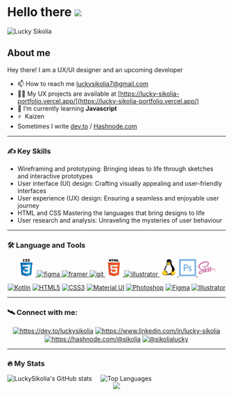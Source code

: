 Hello there ![](https://user-images.githubusercontent.com/18350557/176309783-0785949b-9127-417c-8b55-ab5a4333674e.gif)
=====================================================================================================================================

![Lucky Sikolia](https://github.com/LuckySikolia/LuckySikolia/assets/103184937/35a78dd6-ea5a-49d5-ae28-0ffbe0ebb998)

About me
------------------------------------

Hey there!
I am a UX/UI designer and an upcoming developer

* 📫 How to reach me [luckysikolia7@gmail.com](mailto:sikolialucky@gmail.com)
* 👨‍💻 My UX projects are available at [https://lucky-sikolia-portfolio.vercel.app/](https://lucky-sikolia-portfolio.vercel.app/)
* 🌱 I’m currently learning **Javascript**
* ⚡  Kaizen
* Sometimes I write [dev.to](https://dev.to/luckysikolia) / [Hashnode.com](https://hashnode.com/@Sikolia)

***
### ✍️ Key Skills

* Wireframing and prototyping: Bringing ideas to life through sketches and interactive prototypes
* User interface (UI) design: Crafting visually appealing and user-friendly interfaces
* User experience (UX) design: Ensuring a seamless and enjoyable user journey
* HTML and CSS Mastering the languages that bring designs to life
* User research and analysis: Unraveling the mysteries of user behaviour

***
### :hammer_and_wrench: Language and Tools

<p align="center"> 
 <a href="https://www.w3schools.com/css/" target="_blank" rel="noreferrer"> <img src="https://raw.githubusercontent.com/devicons/devicon/master/icons/css3/css3-original-wordmark.svg" alt="css3" width="40" height="40"/> </a> 
 <a href="https://www.figma.com/" target="_blank" rel="noreferrer"> <img src="https://www.vectorlogo.zone/logos/figma/figma-icon.svg" alt="figma" width="40" height="40"/> </a> 
 <a href="https://www.framer.com/" target="_blank" rel="noreferrer"> <img src="https://www.vectorlogo.zone/logos/framer/framer-icon.svg" alt="framer" width="40" height="40"/> </a> 
 <a href="https://git-scm.com/" target="_blank" rel="noreferrer"> <img src="https://www.vectorlogo.zone/logos/git-scm/git-scm-icon.svg" alt="git" width="40" height="40"/> </a> 
 <a href="https://www.w3.org/html/" target="_blank" rel="noreferrer"> <img src="https://raw.githubusercontent.com/devicons/devicon/master/icons/html5/html5-original-wordmark.svg" alt="html5" width="40" height="40"/> </a> 
 <a href="https://www.adobe.com/in/products/illustrator.html" target="_blank" rel="noreferrer"> <img src="https://www.vectorlogo.zone/logos/adobe_illustrator/adobe_illustrator-icon.svg" alt="illustrator" width="40" height="40"/> </a>
 <a href="https://www.linux.org/" target="_blank" rel="noreferrer"> <img src="https://raw.githubusercontent.com/devicons/devicon/master/icons/linux/linux-original.svg" alt="linux" width="40" height="40"/> </a> 
 <a href="https://www.photoshop.com/en" target="_blank" rel="noreferrer"> <img src="https://raw.githubusercontent.com/devicons/devicon/master/icons/photoshop/photoshop-line.svg" alt="photoshop" width="40" height="40"/> </a> <a href="https://sass-lang.com" target="_blank" rel="noreferrer"> <img src="https://raw.githubusercontent.com/devicons/devicon/master/icons/sass/sass-original.svg" alt="sass" width="40" height="40"/> </a> </p>


<!-- <p align="left"> -->
<p align="center">
<a href="https://kotlinlang.org/" target="_blank" rel="noreferrer"><img src="https://raw.githubusercontent.com/danielcranney/readme-generator/main/public/icons/skills/kotlin-colored.svg" width="36" height="36" alt="Kotlin" /></a>
<a href="https://developer.mozilla.org/en-US/docs/Glossary/HTML5" target="_blank" rel="noreferrer"><img src="https://raw.githubusercontent.com/danielcranney/readme-generator/main/public/icons/skills/html5-colored.svg" width="36" height="36" alt="HTML5" /></a>
<a href="https://www.w3.org/TR/CSS/#css" target="_blank" rel="noreferrer"><img src="https://raw.githubusercontent.com/danielcranney/readme-generator/main/public/icons/skills/css3-colored.svg" width="36" height="36" alt="CSS3" /></a>
<a href="https://mui.com/" target="_blank" rel="noreferrer"><img src="https://raw.githubusercontent.com/danielcranney/readme-generator/main/public/icons/skills/materialui-colored.svg" width="36" height="36" alt="Material UI" /></a>
<a href="https://www.adobe.com/uk/products/photoshop.html" target="_blank" rel="noreferrer"><img src="https://raw.githubusercontent.com/danielcranney/readme-generator/main/public/icons/skills/photoshop-colored.svg" width="36" height="36" alt="Photoshop" /></a>
<a href="https://www.figma.com/" target="_blank" rel="noreferrer"><img src="https://raw.githubusercontent.com/danielcranney/readme-generator/main/public/icons/skills/figma-colored.svg" width="36" height="36" alt="Figma" /></a>
<a href="adobe.com/uk/products/illustrator.html" target="_blank" rel="noreferrer"><img src="https://raw.githubusercontent.com/danielcranney/readme-generator/main/public/icons/skills/illustrator-colored.svg" width="36" height="36" alt="Illustrator" /></a>
</p>

***
### 🛰️ Connect with me:


<p align="center">
<a href="https://dev.to/https://dev.to/luckysikolia" target="blank"><img align="center" src="https://raw.githubusercontent.com/rahuldkjain/github-profile-readme-generator/master/src/images/icons/Social/devto.svg" alt="https://dev.to/luckysikolia" height="30" width="40" /></a>
<a href="https://linkedin.com/in/https://www.linkedin.com/in/lucky-sikolia" target="blank"><img align="center" src="https://raw.githubusercontent.com/rahuldkjain/github-profile-readme-generator/master/src/images/icons/Social/linked-in-alt.svg" alt="https://www.linkedin.com/in/lucky-sikolia" height="30" width="40" /></a>
<a href="https://hashnode.com/https://hashnode.com/@sikolia" target="blank"><img align="center" src="https://raw.githubusercontent.com/rahuldkjain/github-profile-readme-generator/master/src/images/icons/Social/hashnode.svg" alt="https://hashnode.com/@sikolia" height="30" width="40" /></a>
<a href="https://medium.com/@sikolialucky" target="blank"><img align="center" src="https://raw.githubusercontent.com/rahuldkjain/github-profile-readme-generator/master/src/images/icons/Social/medium.svg" alt="@sikolialucky" height="30" width="40" /></a>
</p>



***
### :fire: My Stats

<!-- <b>My GitHub Stats</b> -->

<!-- <a href="http://www.github.com/LuckySikolia" align="left"><img src="https://github-readme-stats.vercel.app/api?username=LuckySikolia&show_icons=true&hide=&count_private=true&title_color=a855f7&text_color=3382ed&icon_color=10b981&bg_color=0f172a&hide_border=false&show_icons=true" alt="LuckySikolia's GitHub stats" /></a>

<a href="https://github.com/LuckySikolia" align="right"><img src="https://github-readme-stats.vercel.app/api/top-langs/?username=LuckySikolia&langs_count=10&title_color=a855f7&text_color=3382ed&icon_color=10b981&bg_color=0f172a&hide_border=false&locale=en&custom_title=Top%20%Languages" alt="Top Languages" /></a> -->

<!-- <a href="http://www.github.com/LuckySikolia"><img src="https://github-readme-streak-stats.herokuapp.com/?user=LuckySikolia&stroke=3382ed&background=0f172a&ring=a855f7&fire=a855f7&currStreakNum=3382ed&currStreakLabel=a855f7&sideNums=3382ed&sideLabels=3382ed&dates=3382ed&hide_border=false" /></a>
 -->

<div class='container'>
<img src="https://github-readme-stats.vercel.app/api?username=LuckySikolia&show_icons=true&hide=&count_private=true&title_color=a855f7&text_color=3382ed&icon_color=10b981&bg_color=0f172a&hide_border=false&show_icons=true" style="height: auto; width: 50%;"alt="LuckySikolia's GitHub stats" />
&nbsp;
&nbsp;
<img src="https://github-readme-stats.vercel.app/api/top-langs/?username=LuckySikolia&langs_count=10&title_color=a855f7&text_color=3382ed&icon_color=10b981&bg_color=0f172a&hide_border=false&locale=en&custom_title=Top%20%Languages" alt="Top Languages" style="height: auto; width: 40%;" /></div>

</div>

<div align="center" dir="auto"  />
 <img style="max-width: 100%;" src="https://github-readme-streak-stats.herokuapp.com/?user=LuckySikolia&stroke=3382ed&background=0f172a&ring=a855f7&fire=a855f7&currStreakNum=3382ed&currStreakLabel=a855f7&sideNums=3382ed&sideLabels=3382ed&dates=3382ed&hide_border=false" />
</div>




